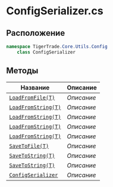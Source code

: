 
# ConfigSerializer.cs
## Расположение
```csharp
namespace TigerTrade.Core.Utils.Config  
    class ConfigSerializer
```

## Методы
| Название | Описание |
| --- | --- |
| [`LoadFromFile(T)`](./metody/LoadFromFile(T).md) | *Описание* |
| [`LoadFromString(T)`](./metody/LoadFromString(T).md) | *Описание* |
| [`LoadFromString(T)`](./metody/LoadFromString(T).md) | *Описание* |
| [`LoadFromString(T)`](./metody/LoadFromString(T).md) | *Описание* |
| [`LoadFromString(T)`](./metody/LoadFromString(T).md) | *Описание* |
| [`SaveToFile(T)`](./metody/SaveToFile(T).md) | *Описание* |
| [`SaveToString(T)`](./metody/SaveToString(T).md) | *Описание* |
| [`SaveToString(T)`](./metody/SaveToString(T).md) | *Описание* |
| [`ConfigSerializer`](./metody/ConfigSerializer.md) | *Описание* |
